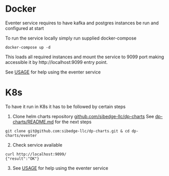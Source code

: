# Docker

Eventer service requires to have kafka and postgres instances be run and configured at start

To run the service locally simply run supplied docker-compose

```shell
docker-compose up -d
```

This loads all required instances and mount the service to 9099 port making accessible it by
http://localhost:9099 entry point.

See [USAGE](./USAGE.md) for help using the eventer service

# K8s

To have it run in K8s it has to be followed by certain steps

1. Clone helm charts repository [github.com/sibedge-llc/dp-charts](https://github.com/sibedge-llc/dp-charts)
   See [dp-charts/README.md](https://github.com/sibedge-llc/dp-charts/tree/eventer/README.md) for the next steps
```shell
git clone git@github.com:sibedge-llc/dp-charts.git & cd dp-charts/eventer
```

2. Check service available
```shell
curl http://localhost:9099/
{"result":"OK"}
```

3. See [USAGE](./USAGE.md) for help using the eventer service
